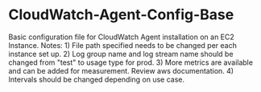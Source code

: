 # CloudWatch-Agent-Config-Base
Basic configuration file for CloudWatch Agent installation on an EC2 Instance. 
Notes: 1) File path specified needs to be changed per each instance set up.
       2) Log group name and log stream name should be changed from "test" to usage type for prod.
       3) More metrics are available and can be added for measurement. Review aws documentation. 
       4) Intervals should be changed depending on use case.
       
       
       


